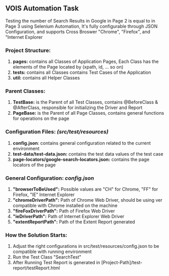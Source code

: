 ## VOIS Automation Task
Testing the number of Search Results in Google in Page 2 is equal to in Page 3 using Selenium Automation, It's fully configurable through JSON Configuration, and supports Cross Broswer "Chrome", "Firefox", and "Internet Explorer

### Project Structure:
1. **pages:** contains all Classes of Application Pages, Each Class has the elements of the Page located by (xpath, id, ... so on)
2. **tests:** contains all Classes contains Test Cases of the Application
3. **util:** contains all Helper Classes

### Parent Classes:
1. **TestBase:** is the Parent of all Test Classes, contains @BeforeClass & @AfterClass, responsible for initializing the Driver and Report
2. **PageBase:** is the Parent of all Page Classes, contains general functions for operations on the page 

### Configuration Files: *(src/test/resources)*
1. **config.json**: contains general configuration related to the current environment
2. **test-data/test-data.json:** contains the test data values of the test case
3. **page-locators/google-search-locators.json:** contains the page locators of the page

### General Configuration: *config.json*
1. **"browserToBeUsed":** Possible values are "CH" for Chrome, "FF" for Firefox, "IE" Internet Explorer
2. **"chromeDriverPath":** Path of Chrome Web Driver, should be using ver compatible with Chrome installed on the machine
3. **"fireFoxDriverPath":** Path of Firefox Web Driver
4. **"ieDriverPath":** Path of Internet Explorer Web Driver
5. **"extentReportPath":** Path of the Extent Report generated

### How the Solution Starts:
1. Adjust the right configurations in src/test/resources/config.json to be compatible with running environment
2. Run the Test Class "SearchTest"
3. After Running Test Report is generated in [Project-Path]/test-report/testReport.html
